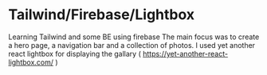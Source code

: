 # Tailwind/Firebase/Lightbox
Learning Tailwind and some BE using firebase
The main focus was to create a hero page, a navigation bar and a collection of photos.
I used yet another react lightbox for displaying the gallary ( https://yet-another-react-lightbox.com/ )
